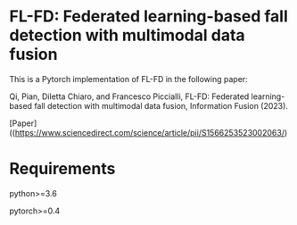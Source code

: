 # FL-FD: Federated learning-based fall detection with multimodal data fusion
This is a Pytorch implementation of FL-FD in the following paper:

Qi, Pian, Diletta Chiaro, and Francesco Piccialli, FL-FD: Federated learning-based fall detection with multimodal data fusion, Information Fusion (2023).

[Paper]((https://www.sciencedirect.com/science/article/pii/S1566253523002063/)


# Requirements
python>=3.6

pytorch>=0.4
